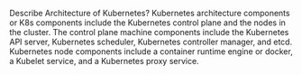 Describe Architecture of Kubernetes?
Kubernetes architecture components or K8s components include the Kubernetes control plane and the nodes in the cluster. 
The control plane machine components include the Kubernetes API server, Kubernetes scheduler, Kubernetes controller manager, 
and etcd. Kubernetes node components include a container runtime engine or docker, a Kubelet service, and a Kubernetes proxy service.
